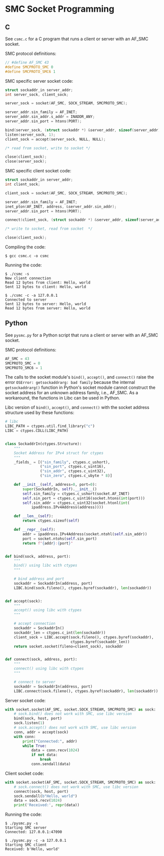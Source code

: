 # SMC Socket Programming

## C

See `csmc.c` for a C program that runs a client or server with an AF\_SMC
socket.

SMC protocol definitions:

```c
// #define AF_SMC 43
#define SMCPROTO_SMC 0
#define SMCPROTO_SMC6 1
```

SMC specific server socket code:

```c
struct sockaddr_in server_addr;
int server_sock, client_sock;

server_sock = socket(AF_SMC, SOCK_STREAM, SMCPROTO_SMC);

server_addr.sin_family = AF_INET;
server_addr.sin_addr.s_addr = INADDR_ANY;
server_addr.sin_port = htons(PORT);

bind(server_sock, (struct sockaddr *) &server_addr, sizeof(server_addr));
listen(server_sock, 1);
client_sock = accept(server_sock, NULL, NULL);

/* read from socket, write to socket */

close(client_sock);
close(server_sock);
```

SMC specific client socket code:

```c
struct sockaddr_in server_addr;
int client_sock;

client_sock = socket(AF_SMC, SOCK_STREAM, SMCPROTO_SMC);

server_addr.sin_family = AF_INET;
inet_pton(AF_INET, address, &server_addr.sin_addr);
server_addr.sin_port = htons(PORT);

connect(client_sock, (struct sockaddr *) &server_addr, sizeof(server_addr));

/* write to socket, read from socket  */

close(client_sock);
```

Compiling the code:

```console
$ gcc csmc.c -o csmc
```

Running the code:

```console
$ ./csmc -s
New client connection
Read 12 bytes from client: Hello, world
Sent 12 bytes to client: Hello, world
```

```console
$ ./csmc -c -a 127.0.0.1
Connected to server
Sent 12 bytes to server: Hello, world
Read 12 bytes from server: Hello, world
```

## Python

See `pysmc.py` for a Python script that runs a client or server with an AF\_SMC
socket.

SMC protocol definitions:

```python
AF_SMC = 43
SMCPROTO_SMC = 0
SMCPROTO_SMC6 = 1
```

The calls to the socket module's `bind()`, `accept()`, and `connect()` raise
the error `OSError: getsockaddrarg: bad family` because the internal
`getsockaddrarg()` function in Python's socket module cannot construct the
socket address for an unknown address family, i.e., AF\_SMC. As a workaround,
the functions in Libc can be used in Python.

Libc version of `bind()`, `accept()`, and `connect()` with the socket address
structure used by these functions:

```python
# libc
LIBC_PATH = ctypes.util.find_library("c")
LIBC = ctypes.CDLL(LIBC_PATH)


class SockaddrIn(ctypes.Structure):
    """
    Socket Address for IPv4 struct for ctypes
    """
    _fields_ = [("sin_family", ctypes.c_ushort),
                ("sin_port", ctypes.c_uint16),
                ("sin_addr", ctypes.c_uint32),
                ("sin_zero", ctypes.c_ubyte * 8)]

    def __init__(self, address=0, port=0):
        super(SockaddrIn, self).__init__()
        self.sin_family = ctypes.c_ushort(socket.AF_INET)
        self.sin_port = ctypes.c_uint16(socket.htons(int(port)))
        self.sin_addr = ctypes.c_uint32(socket.htonl(int(
            ipaddress.IPv4Address(address))))

    def __len__(self):
        return ctypes.sizeof(self)

    def __repr__(self):
        addr = ipaddress.IPv4Address(socket.ntohl(self.sin_addr))
        port = socket.ntohs(self.sin_port)
        return f"{addr}:{port}"


def bind(sock, address, port):
    """
    bind() using libc with ctypes
    """

    # bind address and port
    sockaddr = SockaddrIn(address, port)
    LIBC.bind(sock.fileno(), ctypes.byref(sockaddr), len(sockaddr))


def accept(sock):
    """
    accept() using libc with ctypes
    """

    # accept connection
    sockaddr = SockaddrIn()
    sockaddr_len = ctypes.c_int(len(sockaddr))
    client_sock = LIBC.accept(sock.fileno(), ctypes.byref(sockaddr),
                              ctypes.byref(sockaddr_len))
    return socket.socket(fileno=client_sock), sockaddr


def connect(sock, address, port):
    """
    connect() using libc with ctypes
    """

    # connect to server
    sockaddr = SockaddrIn(address, port)
    LIBC.connect(sock.fileno(), ctypes.byref(sockaddr), len(sockaddr))
```

Server socket code:

```python
with socket.socket(AF_SMC, socket.SOCK_STREAM, SMCPROTO_SMC) as sock:
    # sock.bind() does not work with SMC, use libc version
    bind(sock, host, port)
    sock.listen(1)
    # sock.accept() does not work with SMC, use libc version
    conn, addr = accept(sock)
    with conn:
        print("Connected:", addr)
        while True:
            data = conn.recv(1024)
            if not data:
                break
            conn.sendall(data)
```

Client socket code:

```python
with socket.socket(AF_SMC, socket.SOCK_STREAM, SMCPROTO_SMC) as sock:
    # sock.connect() does not work with SMC, use libc version
    connect(sock, host, port)
    sock.sendall(b"Hello, world")
    data = sock.recv(1024)
    print('Received:', repr(data))
```

Running the code:

```console
$ ./pysmc.py -s
Starting SMC server
Connected: 127.0.0.1:47090
```

```console
$ ./pysmc.py -c -a 127.0.0.1
Starting SMC client
Received: b'Hello, world'
```
